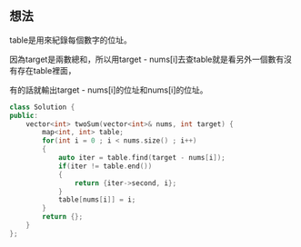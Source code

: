## 想法
table是用來紀錄每個數字的位址。

因為target是兩數總和，所以用target - nums[i]去查table就是看另外一個數有沒有存在table裡面，

有的話就輸出target - nums[i]的位址和nums[i]的位址。

```CPP
class Solution {
public:
    vector<int> twoSum(vector<int>& nums, int target) {
        map<int, int> table;
        for(int i = 0 ; i < nums.size() ; i++)
        {
            auto iter = table.find(target - nums[i]);
            if(iter != table.end())
            {
                return {iter->second, i};
            }
            table[nums[i]] = i; 
        }
        return {};
    }
};
```
